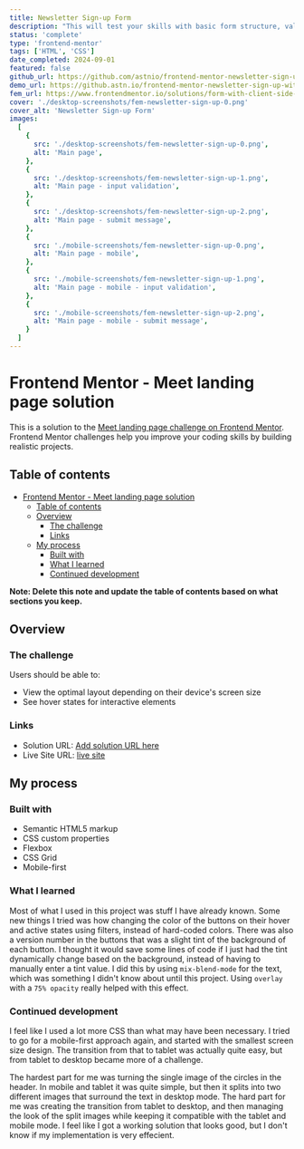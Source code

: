 ```yaml
---
title: Newsletter Sign-up Form
description: "This will test your skills with basic form structure, validation, and submission. The success state will also be an excellent opportunity to work with DOM manipulation."
status: 'complete'
type: 'frontend-mentor'
tags: ['HTML', 'CSS']
date_completed: 2024-09-01
featured: false
github_url: https://github.com/astnio/frontend-mentor-newsletter-sign-up-with-success-message
demo_url: https://github.astn.io/frontend-mentor-newsletter-sign-up-with-success-message/
fem_url: https://www.frontendmentor.io/solutions/form-with-client-side-input-checking-and-transition-W5CNOasidu
cover: './desktop-screenshots/fem-newsletter-sign-up-0.png'
cover_alt: 'Newsletter Sign-up Form'
images:
  [
    {
      src: './desktop-screenshots/fem-newsletter-sign-up-0.png',
      alt: 'Main page',
    },
    {
      src: './desktop-screenshots/fem-newsletter-sign-up-1.png',
      alt: 'Main page - input validation',
    },
    {
      src: './desktop-screenshots/fem-newsletter-sign-up-2.png',
      alt: 'Main page - submit message',
    },
    {
      src: './mobile-screenshots/fem-newsletter-sign-up-0.png',
      alt: 'Main page - mobile',
    },
    {
      src: './mobile-screenshots/fem-newsletter-sign-up-1.png',
      alt: 'Main page - mobile - input validation',
    },
    {
      src: './mobile-screenshots/fem-newsletter-sign-up-2.png',
      alt: 'Main page - mobile - submit message',
    }
  ]
---
```


# Frontend Mentor - Meet landing page solution

This is a solution to the [Meet landing page challenge on Frontend Mentor](https://www.frontendmentor.io/challenges/meet-landing-page-rbTDS6OUR). Frontend Mentor challenges help you improve your coding skills by building realistic projects.

## Table of contents

- [Frontend Mentor - Meet landing page solution](#frontend-mentor---meet-landing-page-solution)
  - [Table of contents](#table-of-contents)
  - [Overview](#overview)
    - [The challenge](#the-challenge)
    - [Links](#links)
  - [My process](#my-process)
    - [Built with](#built-with)
    - [What I learned](#what-i-learned)
    - [Continued development](#continued-development)

**Note: Delete this note and update the table of contents based on what sections you keep.**

## Overview

### The challenge

Users should be able to:

- View the optimal layout depending on their device's screen size
- See hover states for interactive elements

### Links

- Solution URL: [Add solution URL here](https://your-solution-url.com)
- Live Site URL: [live site](https://austinh-io.github.io/frontend-mentor-meet-landing-page/)

## My process

### Built with

- Semantic HTML5 markup
- CSS custom properties
- Flexbox
- CSS Grid
- Mobile-first

### What I learned

Most of what I used in this project was stuff I have already known. Some new things I tried was how changing the color of the buttons on their hover and active states using filters, instead of hard-coded colors. There was also a version number in the buttons that was a slight tint of the background of each button. I thought it would save some lines of code if I just had the tint dynamically change based on the background, instead of having to manually enter a tint value. I did this by using `mix-blend-mode` for the text, which was something I didn't know about until this project. Using `overlay` with a `75% opacity` really helped with this effect.

### Continued development

I feel like I used a lot more CSS than what may have been necessary. I tried to go for a mobile-first approach again, and started with the smallest screen size design. The transition from that to tablet was actually quite easy, but from tablet to desktop became more of a challenge.

The hardest part for me was turning the single image of the circles in the header. In mobile and tablet it was quite simple, but then it splits into two different images that surround the text in desktop mode. The hard part for me was creating the transition from tablet to desktop, and then managing the look of the split images while keeping it compatible with the tablet and mobile mode. I feel like I got a working solution that looks good, but I don't know if my implementation is very effecient.